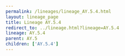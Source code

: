 ```yaml
---
permalink: /lineages/lineage_AY.5.4.html
layout: lineage_page
title: Lineage AY.5.4
redirect_to: ../lineage.html?lineage=AY.5.4
lineage: AY.5.4
parent: AY.5
children: ['AY.5.4']
---
```

